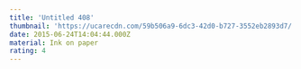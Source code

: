 ```yaml
---
title: 'Untitled 408'
thumbnail: 'https://ucarecdn.com/59b506a9-6dc3-42d0-b727-3552eb2893d7/'
date: 2015-06-24T14:04:44.000Z
material: Ink on paper
rating: 4
---
```

